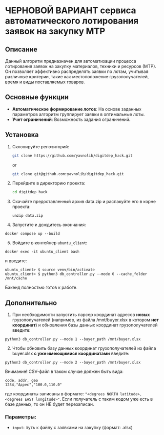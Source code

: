 # **ЧЕРНОВОЙ ВАРИАНТ** сервиса автоматического лотирования заявок на закупку МТР

## Описание

Данный алгоритм предназначен для автоматизации процесса лотирования заявок на закупку материалов, техники и ресурсов (МТР). Он позволяет эффективно распределять заявки по лотам, учитывая различные критерии, такие как местоположение грузополучателей, время и виды поставляемых товаров.

## Основные функции

- **Автоматическое формирование лотов**: На основе заданных параметров алгоритм группирует заявки в оптимальные лоты.
- **Учет ограничений**: Возможность задания ограничений.

## Установка

1. Склонируйте репозиторий:
   ```bash
   git clone https://github.com/yavnolib/digitdep_hack.git
   ```
   or
   ```bash
   git clone git@github.com:yavnolib/digitdep_hack.git
   ```
2. Перейдите в директорию проекта:
   ```bash
   cd digitdep_hack
   ```
3. Скачайте предоставленный архив data.zip и распакуйте его в корне проекта:
   ```
   unzip data.zip
   ```
4. Запустите и дождитесь окончания:
```
docker compose up --build
```
5. Войдите в контейнер `ubuntu_client`:
```
docker exec -it ubuntu_client bash
```
и введите:
```
ubuntu_client> $ source venv/bin/activate
ubuntu_client> $ python3 db_controller.py --mode 0 --cache_folder /mnt/cache
```
Бэкенд полностью готов к работе.

## Дополнительно

1. При необходимости запустить парсер координат адресов **новых** грузополучателей (например, из файла /mnt/buyer.xlsx в котором **нет координат**) и обновления базы данных координат грузополучателей введите:
```
python3 db_controller.py --mode 1 --buyer_path /mnt/buyer.xlsx
```

2. Чтобы обновить базу данных координат грузополучателей из файла buyer.xlsx **с уже имеющимися координатами** введите:
```
python3 db_controller.py --mode 2 --buyer_path /mnt/buyer.xlsx
```
Внимание! CSV-файл в таком случае должен быть вида:
```
code, addr, geo
1234,"Адрес","100.0,110.0"
```
где координаты записаны в формате: `"<degrees NORTH latitude>,<degrees EAST longitude>"`. Если получатель с таким кодом уже есть в базе данных, то он НЕ будет перезаписан.

### Параметры:
- `input`: путь к файлу с заявками на закупку (формат: .xlsx)
